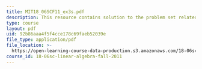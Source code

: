 ```yaml
---
title: MIT18_06SCF11_ex3s.pdf
description: This resource contains solution to the problem set related to exam 3.
type: course
layout: pdf
uid: 92b86aaa4f5f4cce178c69faeb52039e
file_type: application/pdf
file_location: >-
  https://open-learning-course-data-production.s3.amazonaws.com/18-06sc-linear-algebra-fall-2011/92b86aaa4f5f4cce178c69faeb52039e_MIT18_06SCF11_ex3s.pdf
course_id: 18-06sc-linear-algebra-fall-2011
---
```

